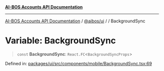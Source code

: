 [**AI-BOS Accounts API Documentation**](../../../README.md)

***

[AI-BOS Accounts API Documentation](../../../README.md) / [@aibos/ui](../README.md) / [](../README.md) / BackgroundSync

# Variable: BackgroundSync

> `const` **BackgroundSync**: `React.FC`\<`BackgroundSyncProps`\>

Defined in: [packages/ui/src/components/mobile/BackgroundSync.tsx:69](https://github.com/pohlai88/accounts/blob/48103fb36d28b2b9bfb33472b6de2f719773cde9/packages/ui/src/components/mobile/BackgroundSync.tsx#L69)
